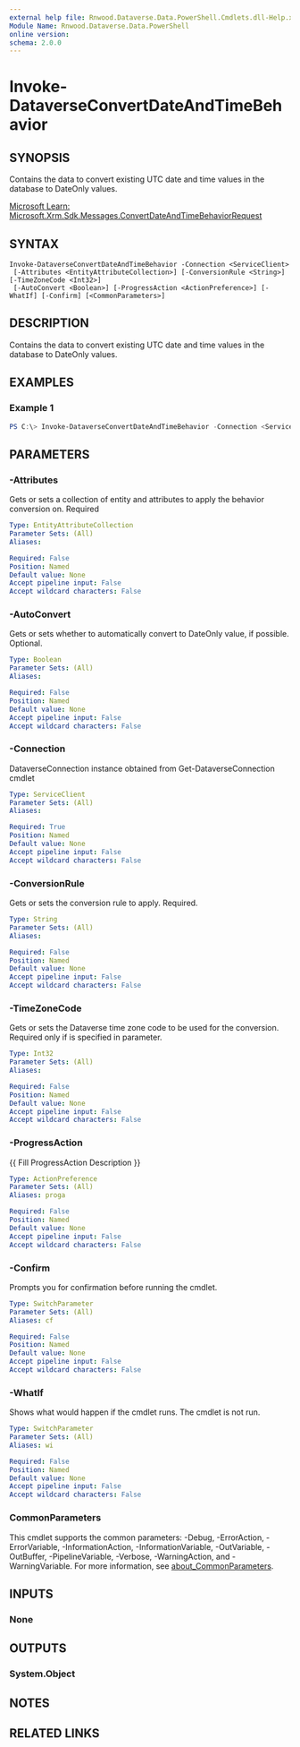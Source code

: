 ```yaml
---
external help file: Rnwood.Dataverse.Data.PowerShell.Cmdlets.dll-Help.xml
Module Name: Rnwood.Dataverse.Data.PowerShell
online version:
schema: 2.0.0
---
```


# Invoke-DataverseConvertDateAndTimeBehavior

## SYNOPSIS
Contains the data to convert existing UTC date and time values in the database to DateOnly values.

[Microsoft Learn: Microsoft.Xrm.Sdk.Messages.ConvertDateAndTimeBehaviorRequest](https://learn.microsoft.com/dotnet/api/Microsoft.Xrm.Sdk.Messages.ConvertDateAndTimeBehaviorRequest)

## SYNTAX

```
Invoke-DataverseConvertDateAndTimeBehavior -Connection <ServiceClient>
 [-Attributes <EntityAttributeCollection>] [-ConversionRule <String>] [-TimeZoneCode <Int32>]
 [-AutoConvert <Boolean>] [-ProgressAction <ActionPreference>] [-WhatIf] [-Confirm] [<CommonParameters>]
```

## DESCRIPTION
Contains the data to convert existing UTC date and time values in the database to DateOnly values.

## EXAMPLES

### Example 1
```powershell
PS C:\> Invoke-DataverseConvertDateAndTimeBehavior -Connection <ServiceClient> -Attributes <EntityAttributeCollection> -ConversionRule <String> -TimeZoneCode <Int32> -AutoConvert <Boolean>
```

## PARAMETERS

### -Attributes
Gets or sets a collection of entity and attributes to apply the behavior conversion on. Required

```yaml
Type: EntityAttributeCollection
Parameter Sets: (All)
Aliases:

Required: False
Position: Named
Default value: None
Accept pipeline input: False
Accept wildcard characters: False
```

### -AutoConvert
Gets or sets whether to automatically convert to DateOnly value, if possible. Optional.

```yaml
Type: Boolean
Parameter Sets: (All)
Aliases:

Required: False
Position: Named
Default value: None
Accept pipeline input: False
Accept wildcard characters: False
```

### -Connection
DataverseConnection instance obtained from Get-DataverseConnection cmdlet

```yaml
Type: ServiceClient
Parameter Sets: (All)
Aliases:

Required: True
Position: Named
Default value: None
Accept pipeline input: False
Accept wildcard characters: False
```

### -ConversionRule
Gets or sets the conversion rule to apply. Required.

```yaml
Type: String
Parameter Sets: (All)
Aliases:

Required: False
Position: Named
Default value: None
Accept pipeline input: False
Accept wildcard characters: False
```

### -TimeZoneCode
Gets or sets the Dataverse time zone code to be used for the conversion. Required only if is specified in parameter.

```yaml
Type: Int32
Parameter Sets: (All)
Aliases:

Required: False
Position: Named
Default value: None
Accept pipeline input: False
Accept wildcard characters: False
```

### -ProgressAction
{{ Fill ProgressAction Description }}

```yaml
Type: ActionPreference
Parameter Sets: (All)
Aliases: proga

Required: False
Position: Named
Default value: None
Accept pipeline input: False
Accept wildcard characters: False
```

### -Confirm
Prompts you for confirmation before running the cmdlet.

```yaml
Type: SwitchParameter
Parameter Sets: (All)
Aliases: cf

Required: False
Position: Named
Default value: None
Accept pipeline input: False
Accept wildcard characters: False
```

### -WhatIf
Shows what would happen if the cmdlet runs. The cmdlet is not run.

```yaml
Type: SwitchParameter
Parameter Sets: (All)
Aliases: wi

Required: False
Position: Named
Default value: None
Accept pipeline input: False
Accept wildcard characters: False
```

### CommonParameters
This cmdlet supports the common parameters: -Debug, -ErrorAction, -ErrorVariable, -InformationAction, -InformationVariable, -OutVariable, -OutBuffer, -PipelineVariable, -Verbose, -WarningAction, and -WarningVariable. For more information, see [about_CommonParameters](http://go.microsoft.com/fwlink/?LinkID=113216).

## INPUTS

### None
## OUTPUTS

### System.Object
## NOTES

## RELATED LINKS
